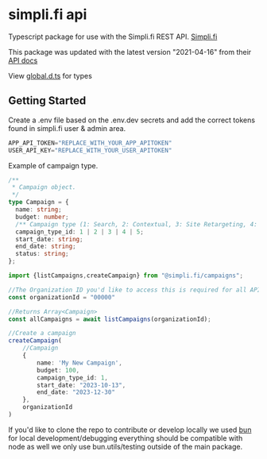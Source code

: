 # simpli.fi api

Typescript package for use with the Simpli.fi REST API. [Simpli.fi](https://simpli.fi/)

This package was updated with the latest version "2021-04-16" from their [API docs](https://app.simpli.fi/apidocs)

View [global.d.ts](https://github.com/JonathanRiche/simpli.fi-api/blob/5f26349501f6fafde7b0736b07731ad8ab877162/global.d.ts) for types

## Getting Started
Create a .env file based on the .env.dev secrets and add the correct tokens found in simpli.fi user & admin area.
```s
APP_API_TOKEN="REPLACE_WITH_YOUR_APP_APITOKEN"
USER_API_KEY="REPLACE_WITH_YOUR_USER_APITOKEN"
```


Example of campaign type.
```typescript
/**
 * Campaign object.
 */
type Campaign = {
  name: string;
  budget: number;
  /** Campaign type (1: Search, 2: Contextual, 3: Site Retargeting, 4: IP Targeting, 5: Geo Optimized) */
  campaign_type_id: 1 | 2 | 3 | 4 | 5; 
  start_date: string;
  end_date: string;
  status: string;
};
```

```typescript
import {listCampaigns,createCampaign} from "@simpli.fi/campaigns";

//The Organization ID you'd like to access this is required for all API Calls.
const organizationId = "00000"

//Returns Array<Campaign> 
const allCampaigns = await listCampaigns(organizationId);

//Create a campaign
createCampaign(
    //Campaign 
    {
        name: 'My New Campaign',
        budget: 100,
        campaign_type_id: 1,
        start_date: "2023-10-13",
        end_date: "2023-12-30"
    },
    organizationId
)

```

If you'd like to clone the repo to contribute or develop locally we used [bun](https://bun.sh/) for local development/debugging everything should be compatible with node as well we only use bun.utils/testing outside of the main package.
